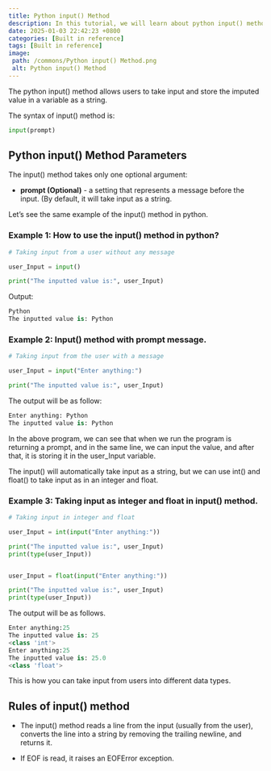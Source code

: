 ```yaml
---
title: Python input() Method
description: In this tutorial, we will learn about python input() method and its uses with  examples.
date: 2025-01-03 22:42:23 +0800
categories: [Built in reference]
tags: [Built in reference]
image:
 path: /commons/Python input() Method.png
 alt: Python input() Method
---
```


The python input() method allows users to take input and store the imputed value in a variable as a string.

The syntax of input() method is:

```python
input(prompt)

```

<script type="text/javascript">
	atOptions = {
		'key' : '98858c4e91885e00ea9926beee01c03e',
		'format' : 'iframe',
		'height' : 90,
		'width' : 728,
		'params' : {}
	};
</script>
<script type="text/javascript" src="https://www.highperformanceformat.com/98858c4e91885e00ea9926beee01c03e/invoke.js"></script>
## Python input() Method Parameters

The input() method takes only one optional argument:

* **prompt (Optional)** \- a setting that represents a message before the input. (By default, it will take input as a string.

<script type="text/javascript">
	atOptions = {
		'key' : '98858c4e91885e00ea9926beee01c03e',
		'format' : 'iframe',
		'height' : 90,
		'width' : 728,
		'params' : {}
	};
</script>
<script type="text/javascript" src="https://www.highperformanceformat.com/98858c4e91885e00ea9926beee01c03e/invoke.js"></script>
Let’s see the same example of the input() method in python.

### Example 1: How to use the input() method in python?

```python
# Taking input from a user without any message

user_Input = input()

print("The inputted value is:", user_Input)

```

Output:

```python
Python
The inputted value is: Python

```

### Example 2: Input() method with prompt message.

```python
# Taking input from the user with a message

user_Input = input("Enter anything:")

print("The inputted value is:", user_Input)
```

The output will be as follow:

```python
Enter anything: Python
The inputted value is: Python
```

In the above program, we can see that when we run the program is returning a prompt, and in the same line, we can input the value, and after that, it is storing it in the user\_Input variable.

The input() will automatically take input as a string, but we can use int() and float() to take input as in an integer and float. 

### Example 3: Taking input as integer and float in input() method.

```python
# Taking input in integer and float

user_Input = int(input("Enter anything:"))

print("The inputted value is:", user_Input)
print(type(user_Input))


user_Input = float(input("Enter anything:"))

print("The inputted value is:", user_Input)
print(type(user_Input))

```

The output will be as follows.

```python
Enter anything:25
The inputted value is: 25
<class 'int'>
Enter anything:25
The inputted value is: 25.0
<class 'float'>
```

This is how you can take input from users into different data types.

## Rules of input() method

<script type="text/javascript">
	atOptions = {
		'key' : '98858c4e91885e00ea9926beee01c03e',
		'format' : 'iframe',
		'height' : 90,
		'width' : 728,
		'params' : {}
	};
</script>
<script type="text/javascript" src="https://www.highperformanceformat.com/98858c4e91885e00ea9926beee01c03e/invoke.js"></script>
* The input() method reads a line from the input (usually from the user), converts the line into a string by removing the trailing newline, and returns it.  
    
* If EOF is read, it raises an EOFError exception.